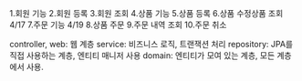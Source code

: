 1.회원 기능
2.회원 등록
3.회원 조회
4.상품 기능
5.상품 등록
6.상품 수정상품 조회4/17
7.주문 기능  4/19
8.상품 주문
9.주문 내역 조회
10.주문 취소


controller, web: 웹 계층
service: 비즈니스 로직, 트랜잭션 처리
repository: JPA를 직접 사용하는 계층, 엔티티 매니저 사용
domain: 엔티티가 모여 있는 계층, 모든 계층에서 사용.
